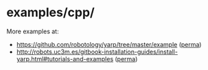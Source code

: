 # examples/cpp/

More examples at:
- https://github.com/robotology/yarp/tree/master/example ([perma](https://github.com/robotology/yarp/tree/fcbd455603e13a5ddc439f9d4592bf000b8dcdff/example))
- http://robots.uc3m.es/gitbook-installation-guides/install-yarp.html#tutorials-and-examples ([perma](https://github.com/roboticslab-uc3m/installation-guides/blob/f8cf1badf72f0bb44343abb802627fa8455fbff9/install-yarp.md#tutorials-and-examples))
